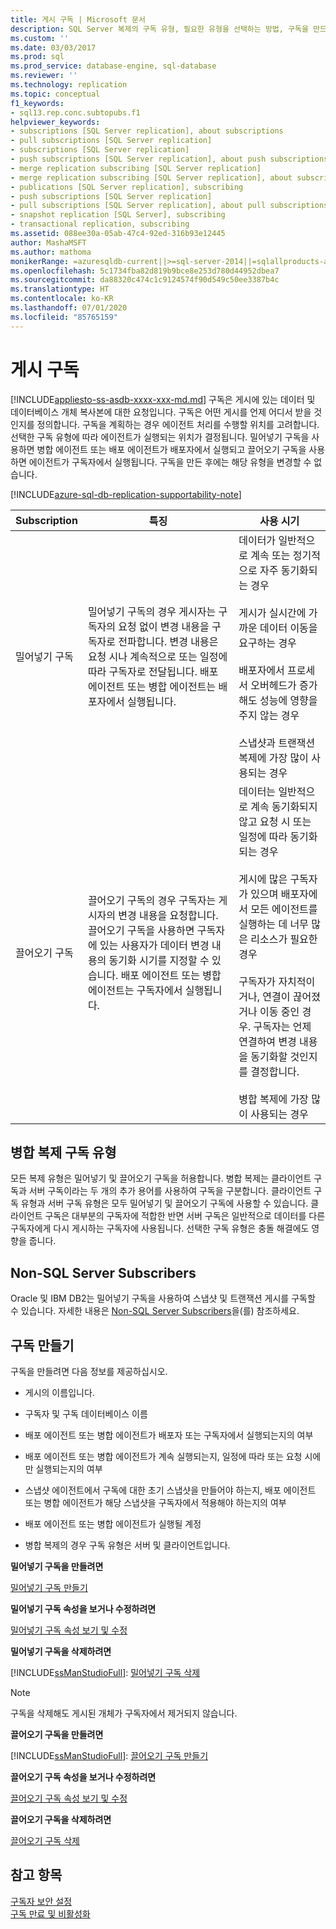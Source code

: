 ```yaml
---
title: 게시 구독 | Microsoft 문서
description: SQL Server 복제의 구독 유형, 필요한 유형을 선택하는 방법, 구독을 만드는 방법을 알아봅니다.
ms.custom: ''
ms.date: 03/03/2017
ms.prod: sql
ms.prod_service: database-engine, sql-database
ms.reviewer: ''
ms.technology: replication
ms.topic: conceptual
f1_keywords:
- sql13.rep.conc.subtopubs.f1
helpviewer_keywords:
- subscriptions [SQL Server replication], about subscriptions
- pull subscriptions [SQL Server replication]
- subscriptions [SQL Server replication]
- push subscriptions [SQL Server replication], about push subscriptions
- merge replication subscribing [SQL Server replication]
- merge replication subscribing [SQL Server replication], about subscribing
- publications [SQL Server replication], subscribing
- push subscriptions [SQL Server replication]
- pull subscriptions [SQL Server replication], about pull subscriptions
- snapshot replication [SQL Server], subscribing
- transactional replication, subscribing
ms.assetid: 088ee30a-05ab-47c4-92ed-316b93e12445
author: MashaMSFT
ms.author: mathoma
monikerRange: =azuresqldb-current||>=sql-server-2014||=sqlallproducts-allversions
ms.openlocfilehash: 5c1734fba82d819b9bce8e253d780d44952dbea7
ms.sourcegitcommit: da88320c474c1c9124574f90d549c50ee3387b4c
ms.translationtype: HT
ms.contentlocale: ko-KR
ms.lasthandoff: 07/01/2020
ms.locfileid: "85765159"
---
```

# <a name="subscribe-to-publications"></a>게시 구독
[!INCLUDE[appliesto-ss-asdb-xxxx-xxx-md.md](../../includes/applies-to-version/sql-asdb.md)]
  구독은 게시에 있는 데이터 및 데이터베이스 개체 복사본에 대한 요청입니다. 구독은 어떤 게시를 언제 어디서 받을 것인지를 정의합니다. 구독을 계획하는 경우 에이전트 처리를 수행할 위치를 고려합니다. 선택한 구독 유형에 따라 에이전트가 실행되는 위치가 결정됩니다. 밀어넣기 구독을 사용하면 병합 에이전트 또는 배포 에이전트가 배포자에서 실행되고 끌어오기 구독을 사용하면 에이전트가 구독자에서 실행됩니다. 구독을 만든 후에는 해당 유형을 변경할 수 없습니다.  

[!INCLUDE[azure-sql-db-replication-supportability-note](../../includes/azure-sql-db-replication-supportability-note.md)]
  
|Subscription|특징|사용 시기|  
|------------------|---------------------|--------------|  
|밀어넣기 구독|밀어넣기 구독의 경우 게시자는 구독자의 요청 없이 변경 내용을 구독자로 전파합니다. 변경 내용은 요청 시나 계속적으로 또는 일정에 따라 구독자로 전달됩니다. 배포 에이전트 또는 병합 에이전트는 배포자에서 실행됩니다.|데이터가 일반적으로 계속 또는 정기적으로 자주 동기화되는 경우<br /><br /> 게시가 실시간에 가까운 데이터 이동을 요구하는 경우<br /><br /> 배포자에서 프로세서 오버헤드가 증가해도 성능에 영향을 주지 않는 경우<br /><br /> 스냅샷과 트랜잭션 복제에 가장 많이 사용되는 경우|  
|끌어오기 구독|끌어오기 구독의 경우 구독자는 게시자의 변경 내용을 요청합니다. 끌어오기 구독을 사용하면 구독자에 있는 사용자가 데이터 변경 내용의 동기화 시기를 지정할 수 있습니다. 배포 에이전트 또는 병합 에이전트는 구독자에서 실행됩니다.|데이터는 일반적으로 계속 동기화되지 않고 요청 시 또는 일정에 따라 동기화되는 경우<br /><br /> 게시에 많은 구독자가 있으며 배포자에서 모든 에이전트를 실행하는 데 너무 많은 리소스가 필요한 경우<br /><br /> 구독자가 자치적이거나, 연결이 끊어졌거나 이동 중인 경우. 구독자는 언제 연결하여 변경 내용을 동기화할 것인지를 결정합니다.<br /><br /> 병합 복제에 가장 많이 사용되는 경우|  
  
## <a name="merge-replication-subscription-types"></a>병합 복제 구독 유형  
 모든 복제 유형은 밀어넣기 및 끌어오기 구독을 허용합니다. 병합 복제는 클라이언트 구독과 서버 구독이라는 두 개의 추가 용어를 사용하여 구독을 구분합니다. 클라이언트 구독 유형과 서버 구독 유형은 모두 밀어넣기 및 끌어오기 구독에 사용할 수 있습니다. 클라이언트 구독은 대부분의 구독자에 적합한 반면 서버 구독은 일반적으로 데이터를 다른 구독자에게 다시 게시하는 구독자에 사용됩니다. 선택한 구독 유형은 충돌 해결에도 영향을 줍니다.  
  
## <a name="non-sql-server-subscribers"></a>Non-SQL Server Subscribers  
 Oracle 및 IBM DB2는 밀어넣기 구독을 사용하여 스냅샷 및 트랜잭션 게시를 구독할 수 있습니다. 자세한 내용은 [Non-SQL Server Subscribers](../../relational-databases/replication/non-sql/non-sql-server-subscribers.md)을(를) 참조하세요.  
  
## <a name="creating-subscriptions"></a>구독 만들기  
 구독을 만들려면 다음 정보를 제공하십시오.  
  
-   게시의 이름입니다.  
  
-   구독자 및 구독 데이터베이스 이름  
  
-   배포 에이전트 또는 병합 에이전트가 배포자 또는 구독자에서 실행되는지의 여부  
  
-   배포 에이전트 또는 병합 에이전트가 계속 실행되는지, 일정에 따라 또는 요청 시에만 실행되는지의 여부  
  
-   스냅샷 에이전트에서 구독에 대한 초기 스냅샷을 만들어야 하는지, 배포 에이전트 또는 병합 에이전트가 해당 스냅샷을 구독자에서 적용해야 하는지의 여부  
  
-   배포 에이전트 또는 병합 에이전트가 실행될 계정  
  
-   병합 복제의 경우 구독 유형은 서버 및 클라이언트입니다.  
  
 **밀어넣기 구독을 만들려면**  
  
 [밀어넣기 구독 만들기](../../relational-databases/replication/create-a-push-subscription.md)  
  
 **밀어넣기 구독 속성을 보거나 수정하려면**  
  
 [밀어넣기 구독 속성 보기 및 수정](../../relational-databases/replication/view-and-modify-push-subscription-properties.md)  
  
 **밀어넣기 구독을 삭제하려면**  
  
 [!INCLUDE[ssManStudioFull](../../includes/ssmanstudiofull-md.md)]: [밀어넣기 구독 삭제](../../relational-databases/replication/delete-a-push-subscription.md)  
  
> [!NOTE]  
>  구독을 삭제해도 게시된 개체가 구독자에서 제거되지 않습니다.  
  
 **끌어오기 구독을 만들려면**  
  
 [!INCLUDE[ssManStudioFull](../../includes/ssmanstudiofull-md.md)]: [끌어오기 구독 만들기](../../relational-databases/replication/create-a-pull-subscription.md)  
  
 **끌어오기 구독 속성을 보거나 수정하려면**  
  
 [끌어오기 구독 속성 보기 및 수정](../../relational-databases/replication/view-and-modify-pull-subscription-properties.md)  
  
 **끌어오기 구독을 삭제하려면**  
  
 [끌어오기 구독 삭제](../../relational-databases/replication/delete-a-pull-subscription.md)  
  
## <a name="see-also"></a>참고 항목  
 [구독자 보안 설정](../../relational-databases/replication/security/secure-the-subscriber.md)   
 [구독 만료 및 비활성화](../../relational-databases/replication/subscription-expiration-and-deactivation.md)  
  
  
